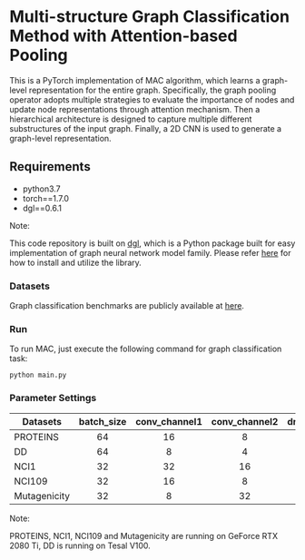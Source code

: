 # Multi-structure Graph Classification Method with Attention-based Pooling

This is a PyTorch implementation of MAC algorithm, which learns a graph-level representation for the entire graph. Specifically, the graph pooling operator adopts multiple strategies to evaluate the importance of nodes and update node representations through attention mechanism. Then a hierarchical architecture is designed to capture multiple different substructures of the input graph. Finally, a 2D CNN is used to generate a graph-level representation.

## Requirements

- python3.7
- torch==1.7.0
- dgl==0.6.1

Note:

This code repository is built on [dgl](https://github.com/dmlc/dgl), which is a Python package built for easy implementation of graph neural network model family. Please refer [here](https://docs.dgl.ai/install/index.html) for how to install and utilize the library.

### Datasets

Graph classification benchmarks are publicly available at [here](https://ls11-www.cs.tu-dortmund.de/staff/morris/graphkerneldatasets).

### Run

To run MAC, just execute the following command for graph classification task:

```
python main.py
```

### Parameter Settings

| Datasets     | batch_size | conv_channel1 | conv_channel2 | dropout_ratio |   lr   | pooling_ratio |
| ------------ | :--------: | :-----------: | :-----------: | :-----------: | :----: | :-----------: |
| PROTEINS     |     64     |      16       |       8       |      0.0      | 0.001  |      0.3      |
| DD           |     64     |       8       |       4       |      0.7      | 0.001  |      0.6      |
| NCI1         |     32     |      32       |      16       |      0.3      | 0.0005 |      0.4      |
| NCI109       |     32     |      16       |       8       |      0.2      | 0.001  |      0.6      |
| Mutagenicity |     32     |       8       |      32       |      0.5      | 0.001  |      0.5      |

Note:

PROTEINS, NCI1, NCI109 and Mutagenicity are running on GeForce RTX 2080 Ti, DD is running on Tesal V100.

